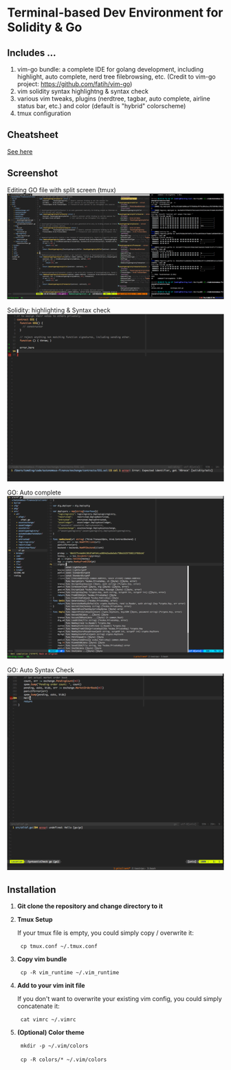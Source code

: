 # Terminal-based Dev Environment for Solidity & Go
## Includes ...
1. vim-go bundle: a complete IDE for golang development, including highlight, auto complete, nerd tree filebrowsing, etc. (Credit to vim-go project: https://github.com/fatih/vim-go)
2. vim solidity syntax highlightng & syntax check 
3. various vim tweaks, plugins (nerdtree, tagbar, auto complete, airline status bar, etc.) and color (default is "hybrid" colorscheme)
4. tmux configuration

## Cheatsheet
[See here](/cheatsheet.md "Cheatsheet")

## Screenshot
Editing GO file with split screen (tmux)
![Coding in GO](/screenshot.png?raw=true "Coding in GO")

Solidity:  highlighting & Syntax check
![Solidity Highlighting & Syntax check](/screenshot-solidity-syntaxcheck.png?raw=true "Solidity")

GO: Auto complete
![GO Auto complete](/screenshot-go-autocomplete.png?raw=true "Coding in GO")

GO: Auto Syntax Check
![GO Syntax Check](/screenshot-go-syntaxcheck.png?raw=true "Coding in GO")

## Installation
1. **Git clone the repository and change directory to it**

2. **Tmux Setup**

     If your tmux file is empty, you could simply copy / overwrite it:

        cp tmux.conf ~/.tmux.conf

3. **Copy vim bundle**

        cp -R vim_runtime ~/.vim_runtime

4. **Add to your vim init file**

    If you don't want to overwrite your existing vim config, you could simply concatenate it:

        cat vimrc ~/.vimrc

5. **(Optional) Color theme**

        mkdir -p ~/.vim/colors

        cp -R colors/* ~/.vim/colors


